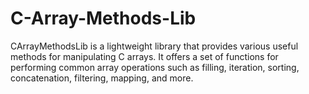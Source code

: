 # C-Array-Methods-Lib
CArrayMethodsLib is a lightweight library that provides various useful methods for manipulating C arrays. It offers a set of functions for performing common array operations such as filling, iteration, sorting, concatenation, filtering, mapping, and more.
